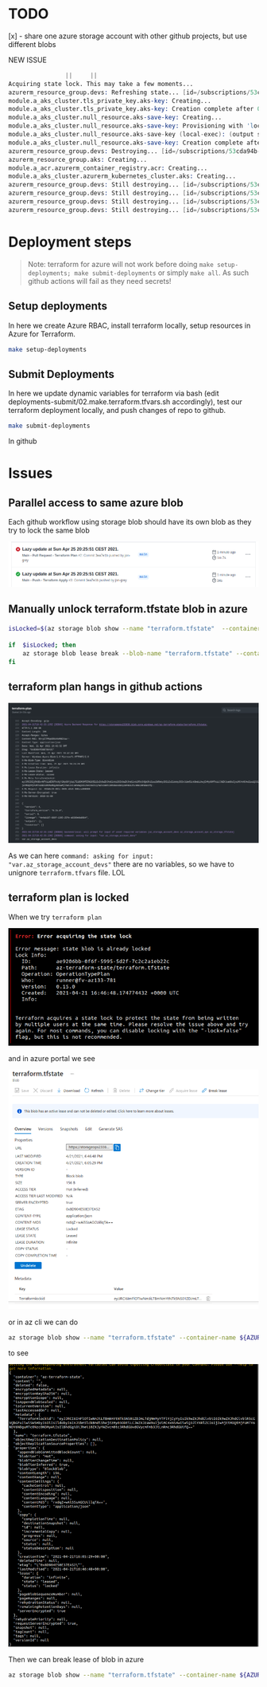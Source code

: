 
# TODO

[x] - share one azure storage account with other github projects, but use different blobs

NEW ISSUE

```s
                ||     ||
Acquiring state lock. This may take a few moments...
azurerm_resource_group.devs: Refreshing state... [id=/subscriptions/53cda94b-af20-45ab-82c0-04e260445517/resourceGroups/resource-group-demo-devs]
module.a_aks_cluster.tls_private_key.aks-key: Creating...
module.a_aks_cluster.tls_private_key.aks-key: Creation complete after 0s [id=2fd80cab03979e1e107e2fe82b7c98d14dea3462]
module.a_aks_cluster.null_resource.aks-save-key: Creating...
module.a_aks_cluster.null_resource.aks-save-key: Provisioning with 'local-exec'...
module.a_aks_cluster.null_resource.aks-save-key (local-exec): (output suppressed due to sensitive value in config)
module.a_aks_cluster.null_resource.aks-save-key: Creation complete after 0s [id=2920825437605981912]
azurerm_resource_group.devs: Destroying... [id=/subscriptions/53cda94b-af20-45ab-82c0-04e260445517/resourceGroups/resource-group-demo-devs]
azurerm_resource_group.aks: Creating...
module.a_acr.azurerm_container_registry.acr: Creating...
module.a_aks_cluster.azurerm_kubernetes_cluster.aks: Creating...
azurerm_resource_group.devs: Still destroying... [id=/subscriptions/53cda94b-af20-45ab-82c0-...esourceGroups/resource-group-demo-devs, 10s elapsed]
azurerm_resource_group.devs: Still destroying... [id=/subscriptions/53cda94b-af20-45ab-82c0-...esourceGroups/resource-group-demo-devs, 20s elapsed]
azurerm_resource_group.devs: Still destroying... [id=/subscriptions/53cda94b-af20-45ab-82c0-...esourceGroups/resource-group-demo-devs, 30s elapsed]
azurerm_resource_group.devs: Still destroying... [id=/subscriptions/53cda94b-af20-45ab-82c0-...esourceGroups/resource-group-demo-devs, 40s elapsed]
```

# Deployment steps

> Note: terraform for azure will not work before doing `make setup-deployments; make submit-deployments` or simply `make all`. As such github actions will fail as they need secrets!

## Setup deployments

In here we create Azure RBAC, install terraform locally, setup resources in Azure for Terraform. 

```sh
make setup-deployments
```

## Submit Deployments

In here we update dynamic variables for terraform via bash (edit deployments-submit/02.make.terraform.tfvars.sh accordingly), test our terraform deployment locally, and push changes of repo to github.

```sh
make submit-deployments
```

In github 


# Issues

## Parallel access to same azure blob 

Each github workflow using storage blob should have its own blob as they try to lock the same blob

![](images/README/2021-04-25-20-27-46.png)

## Manually unlock terraform.tfstate blob in azure

```sh
isLocked=$(az storage blob show --name "terraform.tfstate"  --container-name az-terraform-state --account-name storageops233836 --query "properties.lease.status=='locked'" -o tsv)
 
if  $isLocked; then 
    az storage blob lease break --blob-name "terraform.tfstate" --container-name az-terraform-state --account-name storageops233836                
fi      
```


## terraform plan hangs in github actions

![](images/README/2021-04-21-21-45-13.png)

As we can here `command: asking for input: "var.az_storage_account_devs"` there are no variables, so we have to unignore `terraform.tfvars` file. LOL

## terraform plan is locked

When we try `terraform plan`

![](images/README/2021-04-21-19-16-24.png)

and in azure portal we see

![](images/README/2021-04-21-19-16-41.png)

or in az cli we can do

```sh
az storage blob show --name "terraform.tfstate" --container-name ${AZURE_STORAGE_TFSTATE} --account-name ${AZURE_STORAGE_ACCOUNT_OPS}  
```

to see 

![](images/README/2021-04-21-19-23-45.png)

Then we can break lease of blob in azure

```sh
az storage blob show --name "terraform.tfstate" --container-name ${AZURE_STORAGE_TFSTATE} --account-name ${AZURE_STORAGE_ACCOUNT_OPS}
```
